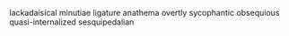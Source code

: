 
lackadaisical
minutiae
ligature
anathema
overtly
sycophantic
obsequious
quasi-internalized
sesquipedalian
